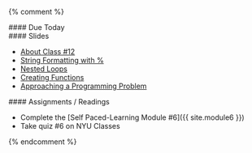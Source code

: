 {% comment %}  
<article class="due" markdown="block">
#### Due Today

<!--
* Homework
-->

</article>

<article class="slides" markdown="block">
#### Slides

* [About Class #12](classes/12/meta.html)
* [String Formatting with %](classes/12/string-formatting.html)
* [Nested Loops](classes/12/nested.html)
* [Creating Functions](classes/12/returning_values.html)
* [Approaching a Programming Problem](classes/12/dicewars.html)

<!--
* [Functions no Return](classes/12/functions_no_return.html)
* [Calling Functions](classes/12/calling_functions.html)
* [Slides](classes/01/intro.html)
-->

</article>

<article class="assignments" markdown="block">
#### Assignments / Readings		

* Complete the [Self Paced-Learning Module #6]({{ site.module6 }})
* Take quiz #6 on NYU Classes

<!--
Readings

* Read {{ site.bookq }} - Chapter 1

Assignments 

1. [questions.py](homework/hw01/questions.py) - 9 points
-->
</article>
<!--
<a name="class12"></a>

###Slides
* [About Class #12](classes/12/meta.html)
* [For Loop, For vs While](classes/12/review_loops.html)
* [Nested Loops](classes/12/nested.html)
* [Break and Continue](classes/12/break_continue.html)
* [Turtle, Objects, Methods](classes/12/turtle.html)

### Readings

{{ site.bookq }}

* Chapter 4 - Nested Loops

{{ site.bookt }}

* [Chapter 7 - Iteration](http://openbookproject.net/thinkcs/python/english3e/iteration.html)
* [Chapter 3 - Turtle](http://openbookproject.net/thinkcs/python/english3e/hello_little_turtles.html) (Turtle)

### Vocabulary

See the [ in Chapter 7 of {{ site.bookt }}](http://openbookproject.net/thinkcs/python/english3e/iteration.html#glossary) 

<a name="homework5"></a>




### Homework #5

* Due __Mar 12th__ at 11PM
* Submit all files via __NYU Classes__ 
* [Contact me](index.html#contact-info) if you're having trouble submitting your homework
* Here's [the policy on late homework](index.html#homework)

1. [snake_eyes.py](homework/hw05/snake_eyes.py)
2. [slashes.py](homework/hw05/slashes.py)
3. [stars.py](homework/hw05/stars.py)
4. [squares.py](homework/hw05/squares.py)
5. [lots_of_stars.py](homework/hw05/lots_of_stars.py)
6. [spirals.py](homework/hw05/spirals.py)

-->
<!-- 
[counting.py](homework/hw5/counting.py) - 6 points 
[pluralize.py](homework/hw6/pluralize.py) - 9 points
[temperature.py](homework/hw6/temperature.py) - 3 points -->
{% endcomment %}

